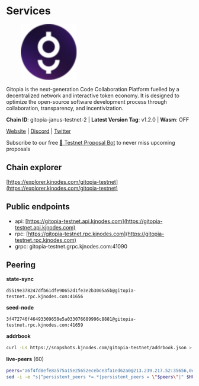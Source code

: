 # Services

<figure><img src="https://raw.githubusercontent.com/kj89/cosmos-images/main/logos/gitopia.png" width="150" alt=""><figcaption></figcaption></figure>

Gitopia is the next-generation Code Collaboration Platform fuelled by  a decentralized network and interactive token economy. It is designed  to optimize the open-source software development process through  collaboration, transparency, and incentivization.

**Chain ID**: gitopia-janus-testnet-2 | **Latest Version Tag**: v1.2.0 | **Wasm**: OFF

[Website](https://gitopia.com/) | [Discord](https://discord.gg/hFTXCGNYDZ) | [Twitter](https://twitter.com/gitopiaDAO)



Subscribe to our free [🤖 Testnet Proposal Bot](https://t.me/kjnodes_testnet_proposal_bot) to never miss upcoming proposals


## Chain explorer
[https://explorer.kjnodes.com/gitopia-testnet](https://explorer.kjnodes.com/gitopia-testnet)

## Public endpoints

* api: [https://gitopia-testnet.api.kjnodes.com](https://gitopia-testnet.api.kjnodes.com)
* rpc: [https://gitopia-testnet.rpc.kjnodes.com](https://gitopia-testnet.rpc.kjnodes.com)
* grpc: gitopia-testnet.grpc.kjnodes.com:41090

## Peering

**state-sync**

```text
d5519e378247dfb61dfe90652d1fe3e2b3005a5b@gitopia-testnet.rpc.kjnodes.com:41656
```

**seed-node**

```text
3f472746f46493309650e5a033076689996c8881@gitopia-testnet.rpc.kjnodes.com:41659
```

**addrbook**
```bash
curl -Ls https://snapshots.kjnodes.com/gitopia-testnet/addrbook.json > $HOME/.gitopia/config/addrbook.json
```

**live-peers** (60)
```bash
peers="a6f4fd8efe8a575a15e25652ecebce3fa1ed62a0@213.239.217.52:35656,0c31077af45cb4f0424e58c91b0a917c36a90fd9@65.108.195.235:16656,15bb9edc16710d321163e7ef8b9a44959dd7e657@65.108.126.46:30656,92f5cee77d8c1a4e59c60c61ab56c6476fb0a72b@185.205.246.202:41656,d5519e378247dfb61dfe90652d1fe3e2b3005a5b@65.109.68.190:41656,417311f0ceeff950dd9bf0f389e5a9c5ed8d22cd@146.190.88.155:41656,cb9377904fd601cc64f4c86b8d051aae3274017d@86.32.74.154:26656,007d2419fea80aee707d009af0153f5105c53379@38.242.139.164:656,98bdfc67810bf7ac8f5c45b2c677b4bf199eb42e@185.193.67.65:41656,9bb344d83fc1fafc4bce6b8e4a95b82f37ac4f31@82.208.20.136:26656,ec51c49ed23899dcbcda9f45f49cafa0605e454d@194.163.144.162:41656,5c2a752c9b1952dbed075c56c600c3a79b58c395@195.3.220.140:27036,f0b8227e40f25eaec0e25b9e91ca199d2d9a1ecb@167.86.94.177:656,6ea375302fdd319ef64e013f469e286faf739da8@213.239.207.165:20086,c09aa43e7149a6bf784d11867ebb4135996016d6@213.239.215.77:26656,4cd60a4dd4211d38d948a86a614f1fd8d3d274eb@75.119.153.139:656,399d4e19186577b04c23296c4f7ecc53e61080cb@34.143.189.236:26656,eccdf1d5bf33bc1733838562b4d4a4a45869c3a8@135.181.183.93:41656,1983d3cbcbc281232b5946ba9a2487e8f6976817@149.102.148.141:26656,0eb70bf5e2403694109f9bba184570074c2dfdd5@38.242.235.255:26656,292c099fc654a1331d3b62a1b939f867b62ef434@45.85.147.242:656,5ffdc1788f68df5e8163d9bd0d71a4c4d3dec2e9@81.0.220.21:26656,d2975b49708dc92ee3b7da1d72e3eee3119d1d0c@167.86.105.216:656,5b1c25f4dff541f77f1532c457f73ca7ee2e4c18@194.163.170.225:26656,61c85d47e1dd86d5a5849450b849078d4d13184b@85.239.244.123:26656,ac606e28c081c679dc23d9a94c29842be8f8b1f1@45.85.249.133:656,b745e0c6a1e0c7ec248ec274cfd038ed4bc4c2cf@65.21.134.202:26356,943dbf5b8694620c1e0cce336d6a8a3327929c77@65.109.122.105:60656,4e0e57bcac8aa2bc3188d5b7845eeee61a61f3f0@194.163.170.165:26656,bbc6a1e115185d5bffcbbf5520dca1c3d626e599@109.123.255.50:26656,d5006b48f6d89a8c803d87ae8788b4ce3b45bb0a@65.109.116.110:26656,9c265cb98c21d6748822ca2bed0accacdd8449db@38.242.205.25:26656,635455fc5a4645f36d01a27e4932360bb2871803@94.41.17.212:36656,7d819fa869f7c5b42c2c7a9538e1a9e7a52cfdee@65.108.226.26:24656,eaa9978430e55663346eb61312cd5ecc21448b25@38.242.139.153:656,53cf9348c382b4e0ccd015d1ba89dbc91665a62e@5.252.23.41:656,f7fcda07044dc64cec2f6dca9da0c37a254bbae8@138.201.127.91:26676,ffb4f7d43d6449c292d4e60c8a48eb3d31c39691@38.242.139.100:656,1f0f03a1c845e810e5cfeb0d960639c637d049fe@154.26.131.130:36656,8bec864d68a2542233ba37ac94c723fdf0b8e175@45.151.122.136:656,098c8f3e70fa1f1bbb447903aea96b8e1f025f13@141.95.145.41:26656,d318a60a25b7a84322a8083709ff8e8bbe82ddb7@65.108.13.154:26656,24453bdf119b17550849851d69c50cde7b140460@84.46.253.3:41656,05182a9b6121c9fcbb493f9bb3843e20e076e479@38.242.231.113:656,66f94651fb02f277c90c605a38df549d3c0a9269@75.119.151.217:26656,247dbc8048be7c024c5f5deee45c18bd2f19bc93@116.203.35.46:36656,ed177ff3cf334df1a6c190438b0c7b5dd64b423a@45.151.122.140:656,4ed110a5b1ebad62d1e92e8cdabfc9160e2ca4db@65.109.92.148:46656,87590400747c4546479e1a75d352fb8af6a0bea0@185.135.137.77:41656,12f6b84a23b054a6591c647c2a4456c40af65cce@5.9.147.22:24656,95fbdc6d62be17db6688222b15b57d3e795ed07a@167.86.84.102:656,9912d5c8d59b7736b0702b18aeb386efe7e46f3f@164.68.111.239:656,2cb84ea62ec0fbb9831b4fe9847b2adfe43c6f8d@65.21.0.128:41656,cd5d703ff7a2e3fc5e5710a384d0933571dc423a@178.18.250.177:41656,186ba98f224995928579d73a6acf59c797c9f7ed@104.248.42.148:656,820024c34989e7605d9367847e1fc2d01ad763bd@65.109.92.235:30656,01ce50fe5da292b5bbfcf5faa118b21819ef9562@65.109.11.49:26656,4063488dbd7f3718d73bf17ed39fb750731d4db0@35.224.120.145:26656,ee812a11525cf7e2de4bd63e66aed8b8de337902@38.242.235.199:41656,7da6c90fe420bca73b5274884236134acf49d565@35.168.32.254:26656"
sed -i -e "s|^persistent_peers *=.*|persistent_peers = \"$peers\"|" $HOME/.gitopia/config/config.toml
```
